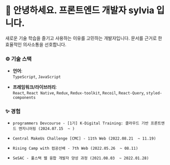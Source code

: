 <div align="left">
  
# 👋 안녕하세요. 프론트엔드 개발자 sylvia 입니다.
새로운 기술 학습을 즐기고 사용하는 이유를 고민하는 개발자입니다. 문서를 근거로 한 효율적인 의사소통을 선호합니다.

### ⚙️ 기술 스택
- **언어**:  
  `TypeScript`, `JavaScript`
  
- **프레임워크/라이브러리**:  
  `React`, `React Native`, `Redux`, `Redux-toolkit`, `Recoil`, `React-Query`, `styled-components`

### ✨ 경험
- `programmers Devcourse - [1기] K-Digital Training: 클라우드 기반 프론트엔드 엔지니어링 (2024.07.15  ~ )`

- `Central MakeUs Challenge [CMC] - 11th Web (2022.08.21  ~ 11.19)`

- `Rising Camp with 컴공선배 - 7th Web (2022.05.26  ~ 08.11)`

- `SeSAC - 풀스택 웹 융합 개발자 양성 과정 (2021.08.03  ~ 2022.01.28)`

</div>
